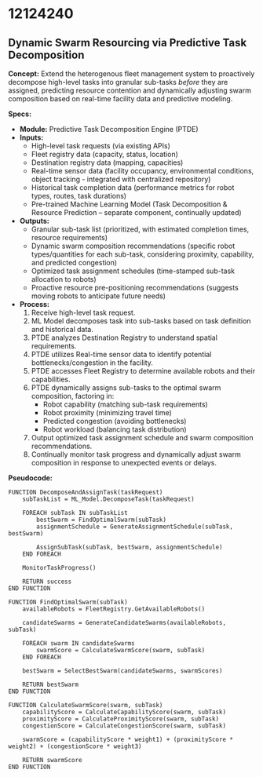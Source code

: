 # 12124240

## Dynamic Swarm Resourcing via Predictive Task Decomposition

**Concept:** Extend the heterogenous fleet management system to proactively decompose high-level tasks into granular sub-tasks *before* they are assigned, predicting resource contention and dynamically adjusting swarm composition based on real-time facility data and predictive modeling.

**Specs:**

*   **Module:** Predictive Task Decomposition Engine (PTDE)
*   **Inputs:**
    *   High-level task requests (via existing APIs)
    *   Fleet registry data (capacity, status, location)
    *   Destination registry data (mapping, capacities)
    *   Real-time sensor data (facility occupancy, environmental conditions, object tracking - integrated with centralized repository)
    *   Historical task completion data (performance metrics for robot types, routes, task durations)
    *   Pre-trained Machine Learning Model (Task Decomposition & Resource Prediction – separate component, continually updated)
*   **Outputs:**
    *   Granular sub-task list (prioritized, with estimated completion times, resource requirements)
    *   Dynamic swarm composition recommendations (specific robot types/quantities for each sub-task, considering proximity, capability, and predicted congestion)
    *   Optimized task assignment schedules (time-stamped sub-task allocation to robots)
    *   Proactive resource pre-positioning recommendations (suggests moving robots to anticipate future needs)
*   **Process:**
    1.  Receive high-level task request.
    2.  ML Model decomposes task into sub-tasks based on task definition and historical data.
    3.  PTDE analyzes Destination Registry to understand spatial requirements.
    4.  PTDE utilizes Real-time sensor data to identify potential bottlenecks/congestion in the facility.
    5.  PTDE accesses Fleet Registry to determine available robots and their capabilities.
    6.  PTDE dynamically assigns sub-tasks to the optimal swarm composition, factoring in:
        *   Robot capability (matching sub-task requirements)
        *   Robot proximity (minimizing travel time)
        *   Predicted congestion (avoiding bottlenecks)
        *   Robot workload (balancing task distribution)
    7.  Output optimized task assignment schedule and swarm composition recommendations.
    8.  Continually monitor task progress and dynamically adjust swarm composition in response to unexpected events or delays.

**Pseudocode:**

```
FUNCTION DecomposeAndAssignTask(taskRequest)
    subTaskList = ML_Model.DecomposeTask(taskRequest)
    
    FOREACH subTask IN subTaskList
        bestSwarm = FindOptimalSwarm(subTask)
        assignmentSchedule = GenerateAssignmentSchedule(subTask, bestSwarm)
        
        AssignSubTask(subTask, bestSwarm, assignmentSchedule)
    END FOREACH
    
    MonitorTaskProgress()
    
    RETURN success
END FUNCTION

FUNCTION FindOptimalSwarm(subTask)
    availableRobots = FleetRegistry.GetAvailableRobots()
    
    candidateSwarms = GenerateCandidateSwarms(availableRobots, subTask)
    
    FOREACH swarm IN candidateSwarms
        swarmScore = CalculateSwarmScore(swarm, subTask)
    END FOREACH
    
    bestSwarm = SelectBestSwarm(candidateSwarms, swarmScores)
    
    RETURN bestSwarm
END FUNCTION

FUNCTION CalculateSwarmScore(swarm, subTask)
    capabilityScore = CalculateCapabilityScore(swarm, subTask)
    proximityScore = CalculateProximityScore(swarm, subTask)
    congestionScore = CalculateCongestionScore(swarm, subTask)
    
    swarmScore = (capabilityScore * weight1) + (proximityScore * weight2) + (congestionScore * weight3)
    
    RETURN swarmScore
END FUNCTION
```